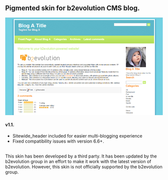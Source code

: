 ## Pigmented skin for b2evolution CMS blog.

<img src="skinshot.png"/>

#### v1.1.

- Sitewide_header included for easier multi-blogging experience
- Fixed compatibility issues with version 6.6+.

<br/>
This skin has been developed by a third party. It has been updated by the b2evolution group in an effort to make it work with the latest version of b2evolution. However, this skin is not officially supported by the b2evolution group.
